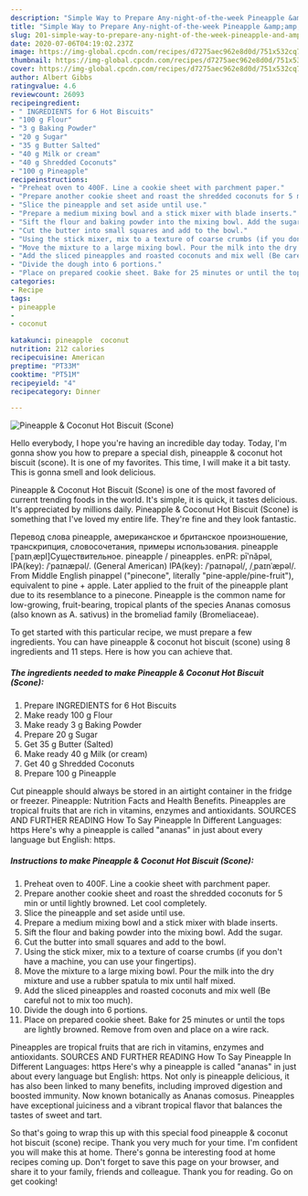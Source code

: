 ```yaml
---
description: "Simple Way to Prepare Any-night-of-the-week Pineapple &amp;amp; Coconut Hot Biscuit (Scone)"
title: "Simple Way to Prepare Any-night-of-the-week Pineapple &amp;amp; Coconut Hot Biscuit (Scone)"
slug: 201-simple-way-to-prepare-any-night-of-the-week-pineapple-and-amp-coconut-hot-biscuit-scone
date: 2020-07-06T04:19:02.237Z
image: https://img-global.cpcdn.com/recipes/d7275aec962e8d0d/751x532cq70/pineapple-coconut-hot-biscuit-scone-recipe-main-photo.jpg
thumbnail: https://img-global.cpcdn.com/recipes/d7275aec962e8d0d/751x532cq70/pineapple-coconut-hot-biscuit-scone-recipe-main-photo.jpg
cover: https://img-global.cpcdn.com/recipes/d7275aec962e8d0d/751x532cq70/pineapple-coconut-hot-biscuit-scone-recipe-main-photo.jpg
author: Albert Gibbs
ratingvalue: 4.6
reviewcount: 26093
recipeingredient:
- " INGREDIENTS for 6 Hot Biscuits"
- "100 g Flour"
- "3 g Baking Powder"
- "20 g Sugar"
- "35 g Butter Salted"
- "40 g Milk or cream"
- "40 g Shredded Coconuts"
- "100 g Pineapple"
recipeinstructions:
- "Preheat oven to 400F. Line a cookie sheet with parchment paper."
- "Prepare another cookie sheet and roast the shredded coconuts for 5 min or until lightly browned. Let cool completely."
- "Slice the pineapple and set aside until use."
- "Prepare a medium mixing bowl and a stick mixer with blade inserts."
- "Sift the flour and baking powder into the mixing bowl. Add the sugar."
- "Cut the butter into small squares and add to the bowl."
- "Using the stick mixer, mix to a texture of coarse crumbs (if you don&#39;t have a machine, you can use your fingertips)."
- "Move the mixture to a large mixing bowl. Pour the milk into the dry mixture and use a rubber spatula to mix until half mixed."
- "Add the sliced pineapples and roasted coconuts and mix well (Be careful not to mix too much)."
- "Divide the dough into 6 portions."
- "Place on prepared cookie sheet. Bake for 25 minutes or until the tops are lightly browned. Remove from oven and place on a wire rack."
categories:
- Recipe
tags:
- pineapple
- 
- coconut

katakunci: pineapple  coconut 
nutrition: 212 calories
recipecuisine: American
preptime: "PT33M"
cooktime: "PT51M"
recipeyield: "4"
recipecategory: Dinner

---
```



![Pineapple &amp; Coconut Hot Biscuit (Scone)](https://img-global.cpcdn.com/recipes/d7275aec962e8d0d/751x532cq70/pineapple-coconut-hot-biscuit-scone-recipe-main-photo.jpg)

Hello everybody, I hope you're having an incredible day today. Today, I'm gonna show you how to prepare a special dish, pineapple &amp; coconut hot biscuit (scone). It is one of my favorites. This time, I will make it a bit tasty. This is gonna smell and look delicious.

Pineapple &amp; Coconut Hot Biscuit (Scone) is one of the most favored of current trending foods in the world. It's simple, it is quick, it tastes delicious. It's appreciated by millions daily. Pineapple &amp; Coconut Hot Biscuit (Scone) is something that I've loved my entire life. They're fine and they look fantastic.

Перевод слова pineapple, американское и британское произношение, транскрипция, словосочетания, примеры использования. pineapple [ˈpaɪnˌæpl]Существительное. pineapple / pineapples. enPR: pīʹnăpəl, IPA(key): /ˈpaɪnæpəl/. (General American) IPA(key): /ˈpaɪnəpəl/, /ˌpaɪnˈæpəl/. From Middle English pinappel (&#34;pinecone&#34;, literally &#34;pine-apple/pine-fruit&#34;), equivalent to pine +‎ apple. Later applied to the fruit of the pineapple plant due to its resemblance to a pinecone. Pineapple is the common name for low-growing, fruit-bearing, tropical plants of the species Ananas comosus (also known as A. sativus) in the bromeliad family (Bromeliaceae).


To get started with this particular recipe, we must prepare a few ingredients. You can have pineapple &amp; coconut hot biscuit (scone) using 8 ingredients and 11 steps. Here is how you can achieve that.

<!--inarticleads1-->

##### The ingredients needed to make Pineapple &amp; Coconut Hot Biscuit (Scone):

1. Prepare  INGREDIENTS for 6 Hot Biscuits
1. Make ready 100 g Flour
1. Make ready 3 g Baking Powder
1. Prepare 20 g Sugar
1. Get 35 g Butter (Salted)
1. Make ready 40 g Milk (or cream)
1. Get 40 g Shredded Coconuts
1. Prepare 100 g Pineapple


Cut pineapple should always be stored in an airtight container in the fridge or freezer. Pineapple: Nutrition Facts and Health Benefits. Pineapples are tropical fruits that are rich in vitamins, enzymes and antioxidants. SOURCES AND FURTHER READING How To Say Pineapple In Different Languages: https Here&#39;s why a pineapple is called &#34;ananas&#34; in just about every language but English: https. 

<!--inarticleads2-->

##### Instructions to make Pineapple &amp; Coconut Hot Biscuit (Scone):

1. Preheat oven to 400F. Line a cookie sheet with parchment paper.
1. Prepare another cookie sheet and roast the shredded coconuts for 5 min or until lightly browned. Let cool completely.
1. Slice the pineapple and set aside until use.
1. Prepare a medium mixing bowl and a stick mixer with blade inserts.
1. Sift the flour and baking powder into the mixing bowl. Add the sugar.
1. Cut the butter into small squares and add to the bowl.
1. Using the stick mixer, mix to a texture of coarse crumbs (if you don&#39;t have a machine, you can use your fingertips).
1. Move the mixture to a large mixing bowl. Pour the milk into the dry mixture and use a rubber spatula to mix until half mixed.
1. Add the sliced pineapples and roasted coconuts and mix well (Be careful not to mix too much).
1. Divide the dough into 6 portions.
1. Place on prepared cookie sheet. Bake for 25 minutes or until the tops are lightly browned. Remove from oven and place on a wire rack.


Pineapples are tropical fruits that are rich in vitamins, enzymes and antioxidants. SOURCES AND FURTHER READING How To Say Pineapple In Different Languages: https Here&#39;s why a pineapple is called &#34;ananas&#34; in just about every language but English: https. Not only is pineapple delicious, it has also been linked to many benefits, including improved digestion and boosted immunity. Now known botanically as Ananas comosus. Pineapples have exceptional juiciness and a vibrant tropical flavor that balances the tastes of sweet and tart. 

So that's going to wrap this up with this special food pineapple &amp; coconut hot biscuit (scone) recipe. Thank you very much for your time. I'm confident you will make this at home. There's gonna be interesting food at home recipes coming up. Don't forget to save this page on your browser, and share it to your family, friends and colleague. Thank you for reading. Go on get cooking!
